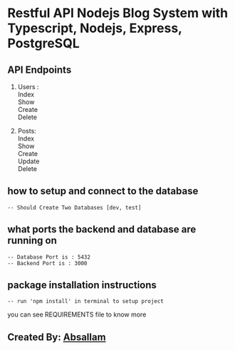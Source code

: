 # Restful API Nodejs Blog System with Typescript, Nodejs, Express, PostgreSQL

## API Endpoints
1. Users :<br/>
Index<br/>
Show<br/>
Create<br/>
Delete<br/>

1. Posts:<br/>
Index<br/>
Show<br/>
Create<br/>
Update<br/>
Delete<br/>

## how to setup and connect to the database
    
    -- Should Create Two Databases [dev, test]
    
## what ports the backend and database are running on

    -- Database Port is : 5432
    -- Backend Port is : 3000

## package installation instructions

    -- run 'npm install' in terminal to setup project

you can see REQUIREMENTS file to know more 


## Created By: [Absallam](https://github.com/absallam1999)
